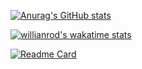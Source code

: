 
[![Anurag's GitHub stats](https://github-readme-stats.vercel.app/api?username=42azimut&show_icons=true&theme=radical)](https://github.com/anuraghazra/github-readme-stats)

[![willianrod's wakatime stats](https://github-readme-stats.vercel.app/api/wakatime?username=42azimut)](https://github.com/anuraghazra/github-readme-stats)


[![Readme Card](https://github-readme-stats.vercel.app/api/pin/?username=42azimut&repo=github-readme-stats)](https://github.com/anuraghazra/github-readme-stats)

